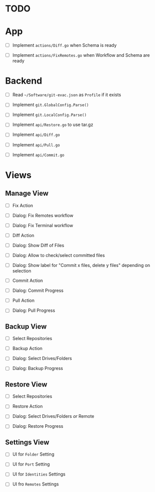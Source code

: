 
# TODO


# App

- [ ] Implement `actions/Diff.go` when Schema is ready
- [ ] Implement `actions/FixRemotes.go` when Workflow and Schema are ready


# Backend

- [ ] Read `~/Software/git-evac.json` as `Profile` if it exists
- [ ] Implement `git.GlobalConfig.Parse()`
- [ ] Implement `git.LocalConfig.Parse()`

- [ ] Implement `api/Restore.go` to use tar.gz
- [ ] Implement `api/Diff.go`
- [ ] Implement `api/Pull.go`
- [ ] Implement `api/Commit.go`


# Views

## Manage View

- [ ] Fix Action
- [ ] Dialog: Fix Remotes workflow
- [ ] Dialog: Fix Terminal workflow

- [ ] Diff Action
- [ ] Dialog: Show Diff of Files
- [ ] Dialog: Allow to check/select committed files
- [ ] Dialog: Show label for "Commit x files, delete y files" depending on selection

- [ ] Commit Action
- [ ] Dialog: Commit Progress

- [ ] Pull Action
- [ ] Dialog: Pull Progress


## Backup View

- [ ] Select Repositories
- [ ] Backup Action
- [ ] Dialog: Select Drives/Folders
- [ ] Dialog: Backup Progress


## Restore View

- [ ] Select Repositories
- [ ] Restore Action
- [ ] Dialog: Select Drives/Folders _or_ Remote
- [ ] Dialog: Restore Progress


## Settings View

- [ ] UI for `Folder` Setting
- [ ] UI for `Port` Setting
- [ ] UI for `Identities` Settings
- [ ] UI fro `Remotes` Settings

